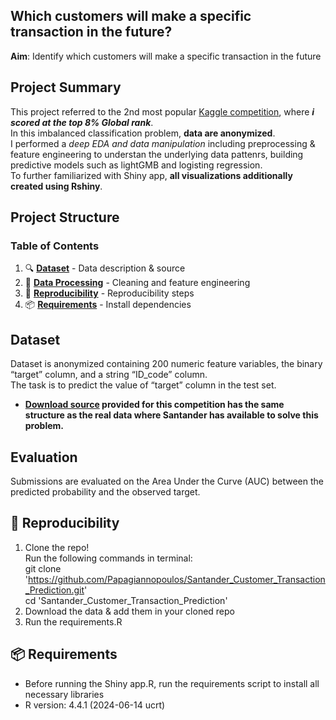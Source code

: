 ## Which customers will make a specific transaction in the future?

**Aim**: Identify which customers will make a specific transaction in the future

## Project Summary

This project referred to the 2nd most popular [Kaggle competition]( https://www.kaggle.com/c/santander-customer-transaction-prediction),
where ***i scored at the top 8% Global rank***.  
In this imbalanced classification problem, **data are anonymized**.  
I performed a *deep EDA and data manipulation* including preprocessing & feature engineering
to understan the underlying data pattenrs, building predictive models such as lightGMB and logisting regression.  
To further familiarized with Shiny app, **all visualizations additionally created using Rshiny**.

## Project Structure

### Table of Contents
1. 🔍 **[ Dataset](#dataset)** - Data description & source  
2. 🧹 **[ Data Processing](#-data-processing)** - Cleaning and feature engineering  
3. 🔁 **[ Reproducibility](#-reproducibility)** - Reproducibility steps  
4. 📦 **[ Requirements](#-requirements)** - Install dependencies  

## Dataset
Dataset is anonymized containing 200 numeric feature variables, the binary “target” column, and a string “ID_code” column.  
The task is to predict the value of “target” column in the test set.  
- **[Download source](https://www.kaggle.com/competitions/santander-customer-transaction-prediction/data) provided for this competition has the same structure as the real data where Santander has available to solve this problem.**

## Evaluation
Submissions are evaluated on the Area Under the Curve (AUC) between the predicted probability and the observed target.

## 🔁 Reproducibility
1) Clone the repo!  
Run the following commands in terminal:    
		git clone 'https://github.com/Papagiannopoulos/Santander_Customer_Transaction_Prediction.git'  
		cd 'Santander_Customer_Transaction_Prediction'
2) Download the data & add them in your cloned repo  
3) Run the requirements.R

## 📦 Requirements
- Before running the Shiny app.R, run the requirements script to install all necessary libraries
- R version: 4.4.1 (2024-06-14 ucrt)

